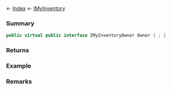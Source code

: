 ← [Index](Api-Index) ← [IMyInventory](VRage.Game.ModAPI.Ingame.IMyInventory)

### Summary

```csharp
public virtual public interface IMyInventoryOwner Owner { ; }
```

### Returns

### Example

### Remarks

